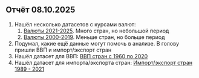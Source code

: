## Отчёт 08.10.2025

1. Нашёл несколько датасетов с курсами валют:
	1. [Валюты 2021-2025](https://www.kaggle.com/datasets/ruchi798/currency-exchange-rates). Много стран, но небольшой период
	2. [Валюты 2000-2019](https://www.kaggle.com/datasets/brunotly/foreign-exchange-rates-per-dollar-20002019). Меньше стран, но больше период
2. Подумал, какие ещё данные могут помочь в анализе. В голову пришли ВВП и импорт/экспорт стран
3. Нашёл датасет для ВВП: [ВВП стран с 1960 по 2020](https://www.kaggle.com/datasets/zgrcemta/world-gdpgdp-gdp-per-capita-and-annual-growths)
4. Нашёл датасет для импорта/экспорта стран: [Импорт/экспорт стран 1989 - 2021](https://www.kaggle.com/datasets/muhammadtalhaawan/world-export-and-import-dataset)